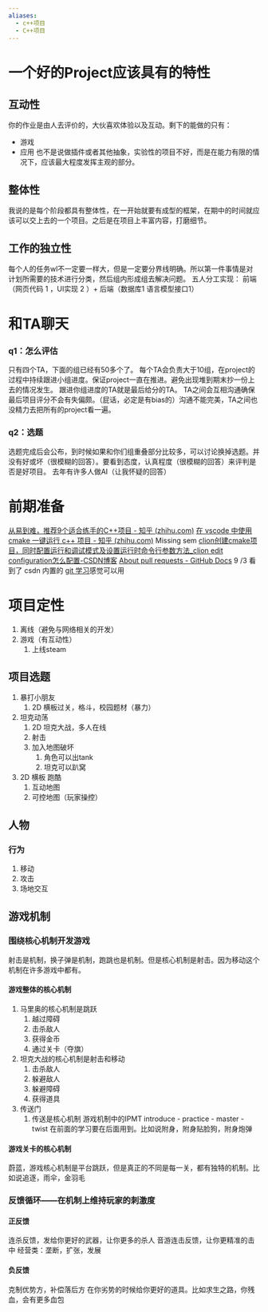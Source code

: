 ```yaml
---
aliases:
  - c++项目
  - C++项目
---
```

# 一个好的Project应该具有的特性
## 互动性
你的作业是由人去评价的，大伙喜欢体验以及互动。剩下的能做的只有：
- 游戏
- 应用
也不是说做插件或者其他抽象，实验性的项目不好，而是在能力有限的情况下，应该最大程度发挥主观的部分。
## 整体性
我说的是每个阶段都具有整体性，在一开始就要有成型的框架，在期中的时间就应该可以交上去的一个项目。之后是在项目上丰富内容，打磨细节。
## 工作的独立性
每个人的任务wl不一定要一样大，但是一定要分界线明确。所以第一件事情是对计划所需要的技术进行分类，然后组内形成组去解决问题。
五人分工实现： 前端（网页代码 1 ，UI实现 2 ）+ 后端（数据库1 语言模型接口1）
# 和TA聊天
### q1：怎么评估
只有四个TA，下面的组已经有50多个了。
每个TA会负责大于10组，在project的过程中持续跟进小组进度。保证project一直在推进。避免出现堆到期末抄一份上去的情况发生。
跟进你组进度的TA就是最后给分的TA。
TA之间会互相沟通确保最后项目评分不会有失偏颇。（屁话，必定是有bias的）沟通不能完美，TA之间也没精力去把所有的project看一遍。
### q2：选题
选题完成后会公布，到时候如果和你们组重叠部分比较多，可以讨论换掉选题。并没有好或坏（很模糊的回答）。要看到态度，认真程度（很模糊的回答）来评判是否是好项目。
去年有许多人做AI（让我怀疑的回答）

# 前期准备
[从易到难，推荐9个适合练手的C++项目 - 知乎 (zhihu.com)](https://zhuanlan.zhihu.com/p/688641400)
[在 vscode 中使用 cmake 一键运行 c++ 项目 - 知乎 (zhihu.com)](https://zhuanlan.zhihu.com/p/144376188)
Missing sem
[clion创建cmake项目，同时配置运行和调试模式及设置运行时命令行参数方法_clion edit configuration怎么配置-CSDN博客](https://blog.csdn.net/weixin_44120025/article/details/122274849)
[About pull requests - GitHub Docs](https://docs.github.com/en/pull-requests/collaborating-with-pull-requests/proposing-changes-to-your-work-with-pull-requests/about-pull-requests)
9 /3 看到了 csdn 内置的 [git 学习](https://edu.csdn.net/skill/gml/gml-62c30f9c31f64a1d96af732c47c93f04?category=635&typeId=20516)感觉可以用

# 项目定性
1. 离线（避免与网络相关的开发）
2. 游戏（有互动性）
	1. 上线steam

## 项目选题
1. 暴打小朋友
	1. 2D 横板过关，格斗，校园题材（暴力）
2. 坦克动荡
	1. 2D 坦克大战，多人在线
	2. 射击
	3. 加入地图破坏
		1. 角色可以出tank
		2. 坦克可以趴窝
3. 2D 横板 跑酷
	1. 互动地图
	2. 可控地图（玩家操控）

## 人物
### 行为
1. 移动
2. 攻击
3. 场地交互
## 游戏机制
### 围绕核心机制开发游戏
射击是机制，换子弹是机制，跑跳也是机制。但是核心机制是射击。因为移动这个机制在许多游戏中都有。
#### 游戏整体的核心机制
1. 马里奥的核心机制是跳跃
	1. 越过障碍
	2. 击杀敌人
	3. 获得金币
	4. 通过关卡（夺旗）
2. 坦克大战的核心机制是射击和移动
	1. 击杀敌人
	2. 躲避敌人
	3. 躲避障碍
	4. 获得道具
3. 传送门
	1. 传送是核心机制
游戏机制中的IPMT
introduce - practice - master - twist
在前面的学习要在后面用到。比如说附身，附身贴脸狗，附身炮弹
#### 游戏关卡的核心机制 
蔚蓝，游戏核心机制是平台跳跃，但是真正的不同是每一关，都有独特的机制。比如说追逐，雨伞，金羽毛

### 反馈循环——在机制上维持玩家的刺激度
#### 正反馈
连杀反馈，发给你更好的武器，让你更多的杀人
音游连击反馈，让你更精准的击中
经营类：垄断，扩张，发展
#### 负反馈
克制优势方，补偿落后方
在你劣势的时候给你更好的道具。比如求生之路，你残血，会有更多血包



